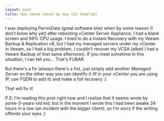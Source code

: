 ```yaml
---
layout: post
title: How veeam saved my day (at homelab)
---
```


I was deploying PernixData (great software btw) when by some reason (I don't know why yet) after rebooting vCenter Server Appliance, I had a blank screen and 99% CPU usage.
I tried to do a Instant Recovery with my Veeam Backup & Replication v8, but I had my managed servers under my vCenter in Veeam, so I had a big problem, I couldn't recover my VCSA (albeit I had a Veeam Backup of that same afternoon). If you meet sometime in this situation, I can tell you... That's FUBAR.

But there's a fix (always there's a fix), just simply add another *Managed Server* on the other way you can identify it (If in your vCenter you are using IP, use FQDN to add it) and make a full recovery :)

That will fix it!

P.S: I'm reading this post right now and I realize that It seems wrote by some-3-years-old kid, but in the moment I wrote this I had been awake 24 hours in a row (an incident with the bigger client), so I'm sorry if the writing offends your eyes ;)
